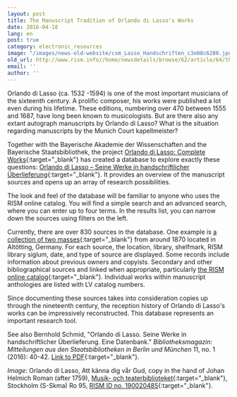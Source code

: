 ```yaml
---
layout: post
title: The Manuscript Tradition of Orlando di Lasso's Works
date: 2016-04-18
lang: en
post: true
category: electronic_resources
image: "/images/news-old-website/csm_Lasso_Handschriften_c3e08c6280.jpg"
old_url: http://www.rism.info//home/newsdetails/browse/62/article/64/the-manuscript-tradition-of-orlando-di-lassos-works.html
email: ''
author: ''
---
```



Orlando di Lasso (ca. 1532 -1594) is one of the most important musicians of the sixteenth century. A prolific composer, his works were published a lot even during his lifetime. These editions, numbering over 470 between 1555 and 1687, have long been known to musicologists. But are there also any extant autograph manuscripts by Orlando di Lasso? What is the situation regarding manuscripts by the Munich Court kapellmeister?

Together with the Bayerische Akademie der Wissenschaften and the Bayerische Staatsbibliothek, the project [Orlando di Lasso: Complete Works](http://www.lasso.badw.de/){:target="_blank"} has created a database to explore exactly these questions: [Orlando di Lasso – Seine Werke in handschriftlicher Überlieferung](https://lasso-handschriften.badw.de/metaopac/start.do?View=lasso){:target="_blank"}. It provides an overview of the manuscript sources and opens up an array of research possibilities.

The look and feel of the database will be familiar to anyone who uses the RISM online catalog. You will find a simple search and an advanced search, where you can enter up to four terms. In the results list, you can narrow down the sources using filters on the left.

Currently, there are over 830 sources in the database. One example is [a collection of two masses](https://lasso-handschriften.badw.de/search?id=lasso736){:target="_blank"} from around 1870 located in Altötting, Germany. For each source, the location, library, shelfmark, RISM library siglum, date, and type of source are displayed. Some records include information about previous owners and copyists. Secondary and other bibliographical sources and linked when appropriate, particularly [the RISM online catalog](https://opac.rism.info/search?id=450041506){:target="_blank"}. Individual works within manuscript anthologies are listed with LV catalog numbers.

Since documenting these sources takes into consideration copies up through the nineteenth century, the reception history of Orlando di Lasso's works can be impressively reconstructed. This database represents an important research tool.

See also Bernhold Schmid, "Orlando di Lasso. Seine Werke in handschriftlicher Überlieferung. Eine Datenbank." _Bibliotheksmagazin: Mitteilungen aus den Staatsbibliotheken in Berlin und München_ 11, no. 1 (2016): 40-42. [Link to PDF](http://staatsbibliothek-berlin.de/fileadmin/user_upload/zentrale_Seiten/ueber_uns/pdf/Bibliotheksmagazin/Bibliotheksmagazin_2016_1.pdf){:target="_blank"}.


_Image_: Orlando di Lasso, Att känna dig vår Gud, copy in the hand of Johan Helmich Roman (after 1759), [Musik- och teaterbiblioteket](http://roman.musikverket.se/browselarge.php?lang=sw&volymid=Ro+95&bildnr=00096){:target="_blank"}, Stockholm (S-Skma) Ro 95, [RISM ID no. 190020485](https://opac.rism.info/search?id=190020485){:target="_blank"}.





<script type="text/javascript">var switchTo5x=true;</script><script type="text/javascript" src="http://w.sharethis.com/button/buttons.js"></script><script type="text/javascript">stLight.options({publisher: "9b601438-1ce1-49d8-bfd7-9cff5df54c17", doNotHash: false, doNotCopy: false, hashAddressBar: false});</script>